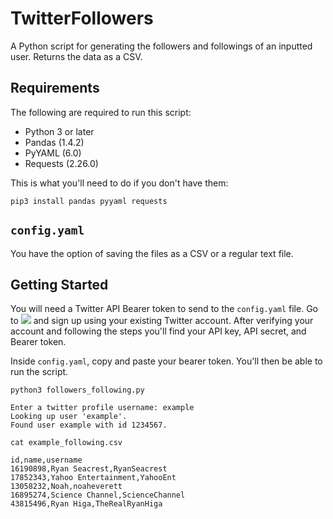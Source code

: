 # TwitterFollowers
A Python script for generating the followers and followings of an inputted user. Returns the data as a CSV.

## Requirements

The following are required to run this script:

- Python 3 or later
- Pandas (1.4.2)
- PyYAML (6.0)
- Requests (2.26.0)

This is what you'll need to do if you don't have them:

	pip3 install pandas pyyaml requests

## `config.yaml`

You have the option of saving the files as a CSV or a regular text file.

## Getting Started

You will need a Twitter API Bearer token to send to the `config.yaml` file. Go to ![](https://developer.twitter.com) and sign up using your existing Twitter account. After verifying your account and following the steps you'll find your API key, API secret, and Bearer token.

Inside `config.yaml`, copy and paste your bearer token. You'll then be able to run the script.

	python3 followers_following.py

	Enter a twitter profile username: example
	Looking up user 'example'.
	Found user example with id 1234567.

	cat example_following.csv
	
	id,name,username
	16190898,Ryan Seacrest,RyanSeacrest
	17852343,Yahoo Entertainment,YahooEnt
	13058232,Noah,noaheverett
	16895274,Science Channel,ScienceChannel
	43815496,Ryan Higa,TheRealRyanHiga
